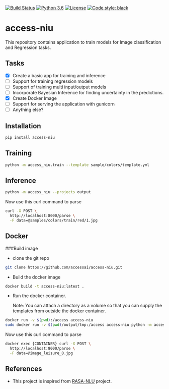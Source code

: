 [![Build Status](https://travis-ci.org/accessai/access-niu.svg?branch=master)](https://travis-ci.org/accessai/access-niu)
[![Python 3.6](https://img.shields.io/badge/python-3.6-blue.svg)](https://www.python.org/downloads/release/python-360/)
[![License](https://img.shields.io/badge/License-Apache%202.0-blue.svg)](https://opensource.org/licenses/Apache-2.0)
[![Code style: black](https://img.shields.io/badge/code%20style-black-000000.svg)](https://github.com/ambv/black)
# access-niu
This repository contains application to train models for Image classification and Regression tasks.

## Tasks
- [x] Create a basic app for training and inference
- [ ] Support for training regression models
- [ ] Support of training multi input/output models
- [ ] Incorporate Bayesian Inference for finding uncertainty in the predictions.
- [x] Create Docker Image
- [ ] Support for serving the application with gunicorn
- [ ] Anything else? 

## Installation
```bash
pip install access-niu
```

## Training
```bash
python -m access_niu.train --template sample/colors/template.yml
```

## Inference
```bash
python -m access_niu --projects output
```
Now use this curl command to parse
```bash
curl -X POST \
  http://localhost:8000/parse \
  -F data=@samples/colors/train/red/1.jpg
```

## Docker

###Build image
 - clone the git repo
```bash
git clone https://github.com/accessai/access-niu.git
```
- Build the docker image
```bash
docker build -t access-niu:latest .
```
- Run the docker container.

  Note: You can attach a directory as a volume so that you can supply the templates from outside the docker container.
```bash
docker run -v $(pwd):/access access-niu
sudo docker run -v $(pwd)/output/tmp:/access access-niu python -m access_niu.train --template templates/colors_template.yml

```
Now use this curl command to parse
```bash
docker exec {CONTAINER} curl -X POST \
  http://localhost:8000/parse \
  -F data=@image_leisure_0.jpg
```

## References
- This project is inspired from [RASA-NLU](https://github.com/RasaHQ/rasa) project.
